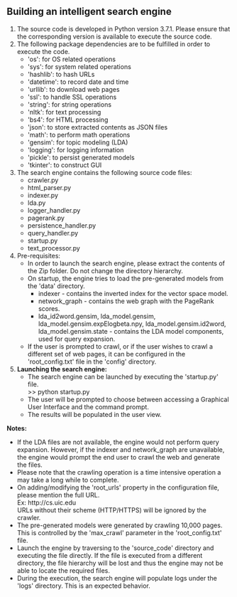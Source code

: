 <b>Building an intelligent search engine</b>
-------------------
<ol>
    <li>The source code is developed in Python version 3.7.1. Please ensure that the corresponding version is available to execute the source code.</li>
    <li>The following package dependencies are to be fulfilled in order to execute the code.
        <ul>
            <li>'os': for OS related operations</li>
            <li>'sys': for system related operations</li>
            <li>'hashlib': to hash URLs</li>
            <li>'datetime': to record date and time</li>
            <li>'urllib': to download web pages</li>
            <li>'ssl': to handle SSL operations</li>
            <li>'string': for string operations</li>
            <li>'nltk': for text processing</li>
            <li>'bs4': for HTML processing</li>
            <li>'json': to store extracted contents as JSON files</li>
            <li>'math': to perform math operations</li>
            <li>'gensim': for topic modeling (LDA)</li>
            <li>'logging': for logging information</li>
            <li>'pickle': to persist generated models</li>
            <li>'tkinter': to construct GUI</li>
        </ul>
    </li>
    <li>The search engine contains the following source code files:
        <ul>
            <li>crawler.py</li>
            <li>html_parser.py</li>
            <li>indexer.py</li>
            <li>lda.py</li>
            <li>logger_handler.py</li>
            <li>pagerank.py</li>
            <li>persistence_handler.py</li>
            <li>query_handler.py</li>
            <li>startup.py</li>
            <li>text_processor.py</li>
        </ul>
    </li>
    <li>Pre-requisites:
        <ul>
            <li>In order to launch the search engine, please extract the contents of the Zip folder. Do not change the directory hierarchy.
            </li>
            <li>On startup, the engine tries to load the pre-generated models from the 'data' directory. 
                <ul>
                    <li>indexer - contains the inverted index for the vector space model.</li>
                    <li>network_graph - contains the web graph with the PageRank scores.</li>
                    <li>lda_id2word.gensim, lda_model.gensim, lda_model.gensim.expElogbeta.npy, lda_model.gensim.id2word, lda_model.gensim.state - contains the LDA model components, used for query expansion.</li>
                </ul>
            </li>
            <li>If the user is prompted to crawl, or if the user wishes to crawl a different set of web pages, it can be configured in the 'root_config.txt' file in the 'config' directory.
            </li>
        </ul>
        <li><b>Launching the search engine:</b>
            <ul>
                <li>The search engine can be launched by executing the 'startup.py' file.
                    <br>
                    >> python startup.py
                </li>
                <li>The user will be prompted to choose between accessing a Graphical User Interface and the command prompt.</li>
                <li>The results will be populated in the user view.</li>
            </ul>
        </li>
    </li>
</ol>
<b>Notes:</b>
<ul>
    <li>If the LDA files are not available, the engine would not perform query expansion. However, if the indexer and network_graph are unavailable, the engine would prompt the end user to crawl the web and generate the files.</li>
    <li>Please note that the crawling operation is a time intensive operation a may take a long while to complete.</li>
    <li>On adding/modifying the 'root_urls' property in the configuration file, please mention the full URL.
        <br>
        Ex: http://cs.uic.edu
        <br>
        URLs without their scheme (HTTP/HTTPS) will be ignored by the crawler.
    </li>
    <li>The pre-generated models were generated by crawling 10,000 pages. This is controlled by the 'max_crawl' parameter in the 'root_config.txt' file.</li>
    <li>Launch the engine by traversing to the 'source_code' directory and executing the file directly. If the file is executed from a different directory, the file hierarchy will be lost and thus the engine may not be able to locate the required files.</li>
    <li>During the execution, the search engine will populate logs under the 'logs' directory. This is an expected behavior.</li>
</ul>
